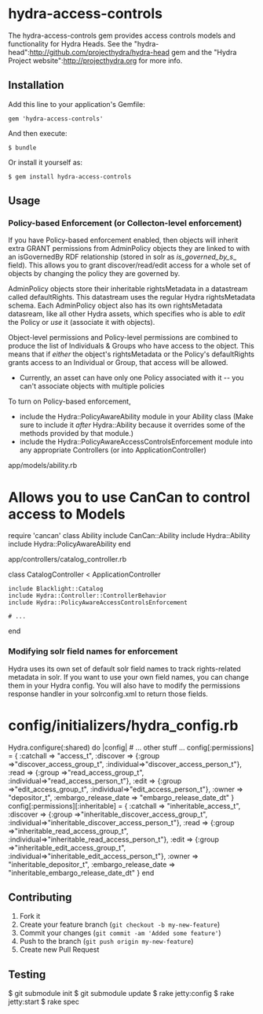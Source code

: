 # hydra-access-controls

The hydra-access-controls gem provides access controls models and functionality for Hydra Heads.  See the "hydra-head":http://github.com/projecthydra/hydra-head gem and the "Hydra Project website":http://projecthydra.org for more info.

## Installation

Add this line to your application's Gemfile:

    gem 'hydra-access-controls'

And then execute:

    $ bundle

Or install it yourself as:

    $ gem install hydra-access-controls

## Usage

### Policy-based Enforcement (or Collecton-level enforcement)

If you have Policy-based enforcement enabled, then objects will inherit extra GRANT permissions from AdminPolicy objects they are linked to with an isGovernedBy RDF relationship (stored in solr as _is_governed_by_s__ field).  This allows you to grant discover/read/edit access for a whole set of objects by changing the policy they are governed by.

AdminPolicy objects store their inheritable rightsMetadata in a datastream called defaultRights.  This datastream uses the regular Hydra rightsMetadata schema.  Each AdminPolicy object also has its own rightsMetadata datasream, like all other Hydra assets, which specifies who is able to _edit_ the Policy or _use_ it (associate it with objects).

Object-level permissions and Policy-level permissions are combined to produce the list of Individuals & Groups who have access to the object.  This means that if _either_ the object's rightsMetadata or the Policy's defaultRights grants access to an Individual or Group, that access will be allowed.

* Currently, an asset can have only one Policy associated with it -- you can't associate objects with multiple policies

To turn on Policy-based enforcement, 

* include the Hydra::PolicyAwareAbility module in your Ability class (Make sure to include it _after_ Hydra::Ability because it overrides some of the methods provided by that module.)
* include the Hydra::PolicyAwareAccessControlsEnforcement module into any appropriate Controllers (or into ApplicationController)
 
app/models/ability.rb

  # Allows you to use CanCan to control access to Models
  require 'cancan'
  class Ability
    include CanCan::Ability
    include Hydra::Ability
    include Hydra::PolicyAwareAbility
  end

app/controllers/catalog_controller.rb

  class CatalogController < ApplicationController  

    include Blacklight::Catalog
    include Hydra::Controller::ControllerBehavior
    include Hydra::PolicyAwareAccessControlsEnforcement
    
    # ...
  end

### Modifying solr field names for enforcement

Hydra uses its own set of default solr field names to track rights-related metadata in solr.  If you want to use your own field names, you can change them in your Hydra config.  You will also have to modify the permissions response handler in your solrconfig.xml to return those fields.

# config/initializers/hydra_config.rb

  Hydra.configure(:shared) do |config|
    # ... other stuff ...
    config[:permissions] = {
      :catchall => "access_t",
      :discover => {:group =>"discover_access_group_t", :individual=>"discover_access_person_t"},
      :read => {:group =>"read_access_group_t", :individual=>"read_access_person_t"},
      :edit => {:group =>"edit_access_group_t", :individual=>"edit_access_person_t"},
      :owner => "depositor_t",
      :embargo_release_date => "embargo_release_date_dt"
    }
    config[:permissions][:inheritable] = {
      :catchall => "inheritable_access_t",
      :discover => {:group =>"inheritable_discover_access_group_t", :individual=>"inheritable_discover_access_person_t"},
      :read => {:group =>"inheritable_read_access_group_t", :individual=>"inheritable_read_access_person_t"},
      :edit => {:group =>"inheritable_edit_access_group_t", :individual=>"inheritable_edit_access_person_t"},
      :owner => "inheritable_depositor_t",
      :embargo_release_date => "inheritable_embargo_release_date_dt"
    }
  end

## Contributing

1. Fork it
2. Create your feature branch (`git checkout -b my-new-feature`)
3. Commit your changes (`git commit -am 'Added some feature'`)
4. Push to the branch (`git push origin my-new-feature`)
5. Create new Pull Request

## Testing

   $ git submodule init
   $ git submodule update
   $ rake jetty:config
   $ rake jetty:start
   $ rake spec
